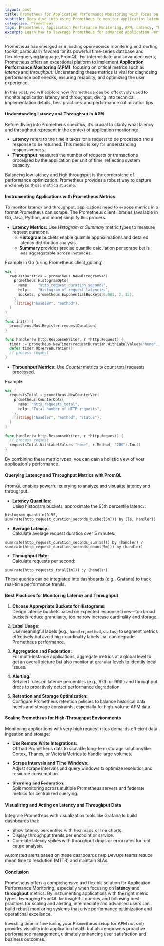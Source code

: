 ```yaml
---
layout: post
title: Prometheus for Application Performance Monitoring with Focus on Latency and Throughput
subtitle: Deep dive into using Prometheus to monitor application latency and throughput for optimized performance
categories: Prometheus
tags: [Prometheus, Application Performance Monitoring, APM, Latency, Throughput, Metrics, Observability, Monitoring, DevOps]
excerpt: Learn how to leverage Prometheus for advanced Application Performance Monitoring (APM), focusing on capturing and analyzing latency and throughput metrics to enhance application reliability and performance.
---
```

Prometheus has emerged as a leading open-source monitoring and alerting toolkit, particularly favored for its powerful time-series database and flexible querying language, PromQL. For intermediate and advanced users, Prometheus offers an exceptional platform to implement **Application Performance Monitoring (APM)**, focusing on critical metrics such as *latency* and *throughput*. Understanding these metrics is vital for diagnosing performance bottlenecks, ensuring reliability, and optimizing the user experience.

In this post, we will explore how Prometheus can be effectively used to monitor application latency and throughput, diving into technical implementation details, best practices, and performance optimization tips.

#### Understanding Latency and Throughput in APM

Before diving into Prometheus specifics, it’s crucial to clarify what latency and throughput represent in the context of application monitoring:

- **Latency** refers to the time it takes for a request to be processed and a response to be returned. This metric is key for understanding responsiveness.
- **Throughput** measures the number of requests or transactions processed by the application per unit of time, reflecting system capacity.

Balancing low latency and high throughput is the cornerstone of performance optimization. Prometheus provides a robust way to capture and analyze these metrics at scale.

#### Instrumenting Applications with Prometheus Metrics

To monitor latency and throughput, applications need to expose metrics in a format Prometheus can scrape. The Prometheus client libraries (available in Go, Java, Python, and more) simplify this process.

- **Latency Metrics:** Use *Histogram* or *Summary* metric types to measure request durations.  
  - **Histogram** buckets enable quantile approximations and detailed latency distribution analysis.  
  - **Summary** provides precise quantile calculation per scrape but is less aggregatable across instances.

Example in Go (using Prometheus client_golang):

```go
var (
  requestDuration = prometheus.NewHistogramVec(
    prometheus.HistogramOpts{
      Name:    "http_request_duration_seconds",
      Help:    "Histogram of request latencies",
      Buckets: prometheus.ExponentialBuckets(0.001, 2, 15),
    },
    []string{"handler", "method"},
  )
)

func init() {
  prometheus.MustRegister(requestDuration)
}

func handler(w http.ResponseWriter, r *http.Request) {
  timer := prometheus.NewTimer(requestDuration.WithLabelValues("home", r.Method))
  defer timer.ObserveDuration()
  // process request
}
```

- **Throughput Metrics:** Use *Counter* metrics to count total requests processed.

Example:

```go
var (
  requestsTotal = prometheus.NewCounterVec(
    prometheus.CounterOpts{
      Name: "http_requests_total",
      Help: "Total number of HTTP requests",
    },
    []string{"handler", "method", "status"},
  )
)

func handler(w http.ResponseWriter, r *http.Request) {
  // process request
  requestsTotal.WithLabelValues("home", r.Method, "200").Inc()
}
```

By combining these metric types, you can gain a holistic view of your application's performance.

#### Querying Latency and Throughput Metrics with PromQL

PromQL enables powerful querying to analyze and visualize latency and throughput.

- **Latency Quantiles:**  
Using histogram buckets, approximate the 95th percentile latency:  
```promql
histogram_quantile(0.95, sum(rate(http_request_duration_seconds_bucket[5m])) by (le, handler))
```

- **Average Latency:**  
Calculate average request duration over 5 minutes:  
```promql
sum(rate(http_request_duration_seconds_sum[5m])) by (handler) / sum(rate(http_request_duration_seconds_count[5m])) by (handler)
```

- **Throughput Rate:**  
Calculate requests per second:  
```promql
sum(rate(http_requests_total[1m])) by (handler)
```

These queries can be integrated into dashboards (e.g., Grafana) to track real-time performance trends.

#### Best Practices for Monitoring Latency and Throughput

1. **Choose Appropriate Buckets for Histograms:**  
   Design latency buckets based on expected response times—too broad buckets reduce granularity, too narrow increase cardinality and storage.

2. **Label Usage:**  
   Use meaningful labels (e.g., `handler`, `method`, `status`) to segment metrics effectively but avoid high-cardinality labels that can degrade Prometheus performance.

3. **Aggregation and Federation:**  
   For multi-instance applications, aggregate metrics at a global level to get an overall picture but also monitor at granular levels to identify local issues.

4. **Alerting:**  
   Set alert rules on latency percentiles (e.g., 95th or 99th) and throughput drops to proactively detect performance degradation.

5. **Retention and Storage Optimization:**  
   Configure Prometheus retention policies to balance historical data needs and storage constraints, especially for high-volume APM data.

#### Scaling Prometheus for High-Throughput Environments

Monitoring applications with very high request rates demands efficient data ingestion and storage:

- **Use Remote Write Integrations:**  
  Offload Prometheus data to scalable long-term storage solutions like Cortex, Thanos, or VictoriaMetrics to handle large volumes.

- **Scrape Intervals and Time Windows:**  
  Adjust scrape intervals and query windows to optimize resolution and resource consumption.

- **Sharding and Federation:**  
  Split monitoring across multiple Prometheus servers and federate metrics for centralized querying.

#### Visualizing and Acting on Latency and Throughput Data

Integrate Prometheus with visualization tools like Grafana to build dashboards that:

- Show latency percentiles with heatmaps or line charts.
- Display throughput trends per endpoint or service.
- Correlate latency spikes with throughput drops or error rates for root cause analysis.

Automated alerts based on these dashboards help DevOps teams reduce mean time to resolution (MTTR) and maintain SLAs.

#### Conclusion

Prometheus offers a comprehensive and flexible solution for Application Performance Monitoring, especially when focusing on **latency** and **throughput** metrics. By instrumenting applications with the right metric types, leveraging PromQL for insightful queries, and following best practices for scaling and alerting, intermediate and advanced users can build robust monitoring systems that drive performance optimization and operational excellence.

Investing time in fine-tuning your Prometheus setup for APM not only provides visibility into application health but also empowers proactive performance management, ultimately enhancing user satisfaction and business outcomes.
